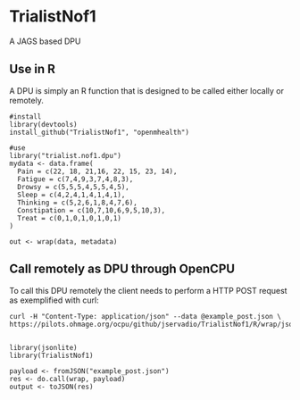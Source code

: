 TrialistNof1
============

A JAGS based DPU

## Use in R

A DPU is simply an R function that is designed to be called either locally or remotely.

    #install
    library(devtools)
    install_github("TrialistNof1", "openmhealth")

    #use
    library("trialist.nof1.dpu")
    mydata <- data.frame(
      Pain = c(22, 18, 21,16, 22, 15, 23, 14), 
      Fatigue = c(7,4,9,3,7,4,8,3), 
      Drowsy = c(5,5,5,4,5,5,4,5), 
      Sleep = c(4,2,4,1,4,1,4,1), 
      Thinking = c(5,2,6,1,8,4,7,6), 
      Constipation = c(10,7,10,6,9,5,10,3),
      Treat = c(0,1,0,1,0,1,0,1)
    )

    out <- wrap(data, metadata)
    
       
## Call remotely as DPU through OpenCPU

To call this DPU remotely the client needs to perform a HTTP POST request as exemplified with curl:

    curl -H "Content-Type: application/json" --data @example_post.json \             https://pilots.ohmage.org/ocpu/github/jservadio/TrialistNof1/R/wrap/json


    library(jsonlite)
    library(TrialistNof1)

    payload <- fromJSON("example_post.json")
    res <- do.call(wrap, payload)
    output <- toJSON(res)

